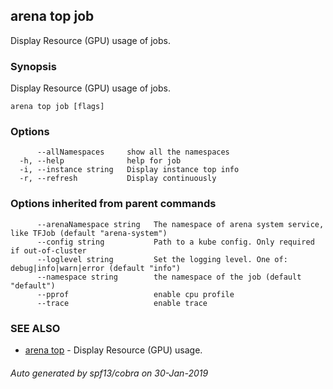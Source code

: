 ## arena top job

Display Resource (GPU) usage of jobs.

### Synopsis

Display Resource (GPU) usage of jobs.

```
arena top job [flags]
```

### Options

```
      --allNamespaces     show all the namespaces
  -h, --help              help for job
  -i, --instance string   Display instance top info
  -r, --refresh           Display continuously
```

### Options inherited from parent commands

```
      --arenaNamespace string   The namespace of arena system service, like TFJob (default "arena-system")
      --config string           Path to a kube config. Only required if out-of-cluster
      --loglevel string         Set the logging level. One of: debug|info|warn|error (default "info")
      --namespace string        the namespace of the job (default "default")
      --pprof                   enable cpu profile
      --trace                   enable trace
```

### SEE ALSO

* [arena top](arena_top.md)	 - Display Resource (GPU) usage.

###### Auto generated by spf13/cobra on 30-Jan-2019
